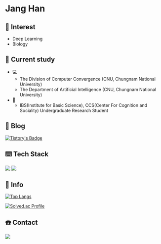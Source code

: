 # <b>Jang Han</b>

<!-- about me :  -->
## 💫 Interest
- Deep Learning
- Biology
 
## 📝 Current study
* 💻
   * The Division of Computer Convergence (CNU, Chungnam National University)
   * The Department of Artificial Intelligence (CNU, Chungnam National University)
* 🧠
   * IBS(Institute for Basic Science), CCS(Center For Cognition and Sociality) Undergraduate Research Student

## 📖 Blog
[![Tistory's Badge](https://github-readme-tistory-card.vercel.app/api/badge?name=Tous-Les-Jours&theme={vue})](https://janghan-kor.tistory.com)

## ⌨️ Tech Stack

<img src="https://img.shields.io/badge/Python-3766AB?style=flat-square&logo=Python&logoColor=white"/>
<img src="https://img.shields.io/badge/-matlab-red"/>

## 🏃‍ Info
[![Top Langs](https://github-readme-stats.vercel.app/api/top-langs/?username=janghana&layout=compact)](https://github.com/janghana/github-readme-stats)

[![Solved.ac Profile](http://mazassumnida.wtf/api/v2/generate_badge?boj=han001112)](https://solved.ac/han001112/)

## ☎️ Contact
<a href="mailto:janghan001112@gmail.com"><img src="https://img.shields.io/badge/Gmail-D0A9F5?style=flat-square&logo=Gmail&logoColor=white&link=mailto:janghan001112@gmail.com"/></a></p>
